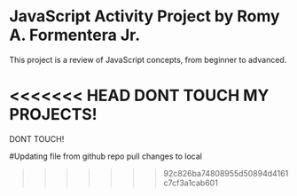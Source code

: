 # JavaScript Activity Project  by Romy A. Formentera Jr.
This project is a review of JavaScript concepts, from beginner to advanced.

<<<<<<< HEAD
DONT TOUCH MY PROJECTS!
=======
DONT TOUCH!

#Updating file from github repo pull changes to local
>>>>>>> 92c826ba74808955d50894d4161c7cf3a1cab601
